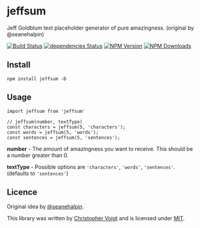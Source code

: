 # jeffsum

Jeff Goldblum text placeholder generator of pure amazingness. (original by @seanehalpin)

[![Build Status](https://app.travis-ci.com/chlorophyllkid/jeffsum.svg?branch=master)](https://app.travis-ci.com/github/chlorophyllkid/jeffsum)
[![dependencies Status](https://david-dm.org/chlorophyllkid/jeffsum/status.svg)](https://david-dm.org/chlorophyllkid/jeffsum)
[![NPM Version](http://img.shields.io/npm/v/jeffsum.svg?style=flat)](https://www.npmjs.com/package/jeffsum)
[![NPM Downloads](https://img.shields.io/npm/dm/jeffsum.svg?style=flat)](https://npmcharts.com/compare/jeffsum?minimal=true)

## Install

```
npm install jeffsum -D
```

## Usage

```
import jeffsum from 'jeffsum'

// jeffsum(number, textType)
const characters = jeffsum(5, 'characters');
const words = jeffsum(5, 'words');
const sentences = jeffsum(5, 'sentences');

```

**number** - The amount of amazingness you want to receive. This should be a number greater than 0.

**textType** - Possible options are `'characters'`, `'words'`, `'sentences'`. (defaults to `'sentences'`)

## Licence

Original idea by [@seanehalpin](https://twitter.com/seanehalpin).

This library was written by [Christopher Voigt](https://twitter.com/chlorophyllkid)
and is licensed under [MIT](https://github.com/chlorophyllkid/jeffsum/blob/master/LICENSE).
